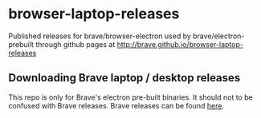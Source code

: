 # browser-laptop-releases

Published releases for brave/browser-electron used by brave/electron-prebuilt through github pages at http://brave.github.io/browser-laptop-releases


## Downloading Brave laptop / desktop releases

This repo is only for Brave's electron pre-built binaries.  It should not to be confused with Brave releases.
Brave releases can be found [here](https://github.com/brave/browser-laptop/releases).
